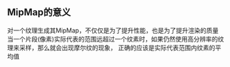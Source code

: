 
## MipMap的意义
对一个纹理生成其MipMap，不仅仅是为了提升性能，也是为了提升渲染的质量
当一个片段(像素)实际代表的范围远超过一个纹素时，如果仍然使用高分辨率的纹理来采样，那么就会出现摩尔纹的现象，
正确的应该是实际代表范围内纹素的平均值